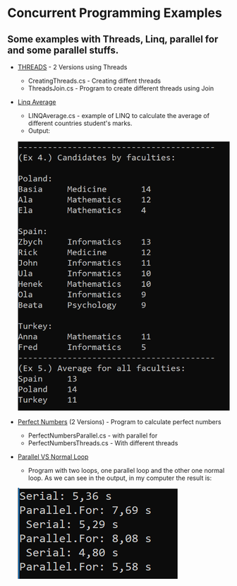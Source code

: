 # Concurrent Programming Examples
## Some examples with Threads, Linq, parallel for and some parallel stuffs.


* [THREADS](Threads/) - 2 Versions using Threads
	*  CreatingThreads.cs - Creating diffent threads
	*  ThreadsJoin.cs - Program to create different threads using Join

* [Linq Average](LinqAverage/)
	*  LINQAverage.cs - example of LINQ to calculate the average of different countries student's marks.
	*  Output:

	![Output Image](LinqAverage/imgs/output.png)

* [Perfect Numbers](PerfectNumbers/) (2 Versions) - Program to calculate perfect numbers
	*  PerfectNumbersParallel.cs - with parallel for
	*  PerfectNumbersThreads.cs - With different threads

* [Parallel VS Normal Loop](ParallelVSNormalLoop/)
	*  Program with two loops, one parallel loop and the other one normal loop. As we can see in the output, in my computer the result is:
			
	![Output Image](ParallelVSNormalLoop/output.png)


